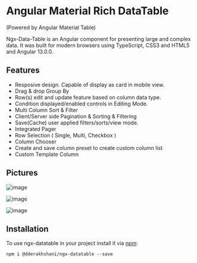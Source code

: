 # Angular Material Rich DataTable
(Powered by Angular Material Table)

Ngx-Data-Table is an Angular component for presenting large and complex data. 
It was built for modern browsers using TypeScript, CSS3 and HTML5 and Angular 13.0.0. 


## Features

- Resposive design. Capable of display as card in mobile view.
- Drag & drop Group By
- Row(s) edit and update feature based on column data type.
- Condition displayed/enabled controls in Editing Mode.
- Multi Column Sort & Filter
- Client/Server side Pagination & Sorting & Filtering
- Save(Cache) user applied filters/sorts/view mode.
- Integrated Pager
- Row Selection ( Single, Multi, Checkbox )
- Column Chooser
- Create and save column preset to create custom column list
- Custom Template Column

## Pictures
![image](https://user-images.githubusercontent.com/11366898/223235413-1b8344e8-9a50-41ca-a7ac-8d283c53c5d9.png)

![image](https://user-images.githubusercontent.com/11366898/223235452-7060a571-771a-4ec3-8900-48945a29847f.png)

![image](https://user-images.githubusercontent.com/11366898/223235483-0dd9112b-dd33-4683-baf0-36265df7d69e.png)


## Installation

To use ngx-datatable in your project install it via [npm](https://www.npmjs.com/package/@swimlane/ngx-datatable):

```
npm i @dderakhshani/ngx-datatable --save
